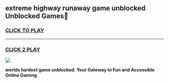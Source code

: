 
## extreme highway runaway game unblocked Unblocked Games👋
<h3>
<a href="https://premium.freeplayer.one?title=extreme_highway_runaway_game_unblocked&ref=16F">CLICK TO PLAY</a></h3>
<hr>

<h3>
<a href="https://premium.freeplayer.one?title=extreme_highway_runaway_game_unblocked&ref=16F">CLICK 2 PLAY</a>
  
</h3>

<a href="https://premium.freeplayer.one?title=extreme_highway_runaway_game_unblocked&ref=16F/"><img src="https://clearcache.store/games.png"></a>


**worlds hardest game unblocked: Your Gateway to Fun and Accessible Online Gaming**
